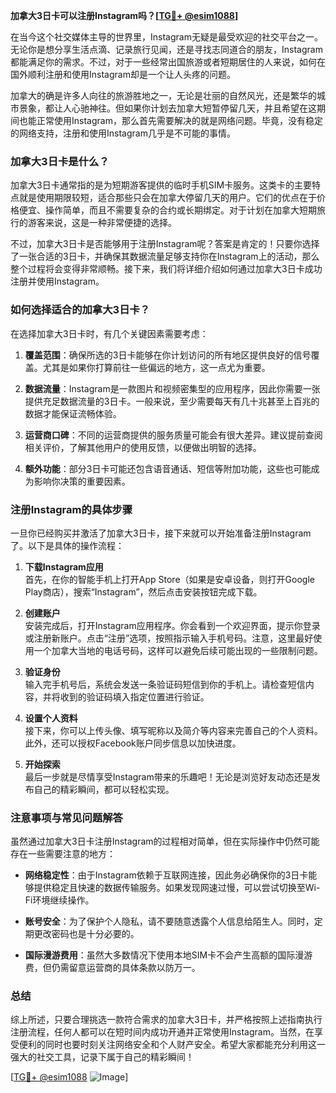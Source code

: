 **加拿大3日卡可以注册Instagram吗？[[TG💪+ @esim1088](https://t.me/s/esim1088)]**

在当今这个社交媒体主导的世界里，Instagram无疑是最受欢迎的社交平台之一。无论你是想分享生活点滴、记录旅行见闻，还是寻找志同道合的朋友，Instagram都能满足你的需求。不过，对于一些经常出国旅游或者短期居住的人来说，如何在国外顺利注册和使用Instagram却是一个让人头疼的问题。

加拿大的确是许多人向往的旅游胜地之一，无论是壮丽的自然风光，还是繁华的城市景象，都让人心驰神往。但如果你计划去加拿大短暂停留几天，并且希望在这期间也能正常使用Instagram，那么首先需要解决的就是网络问题。毕竟，没有稳定的网络支持，注册和使用Instagram几乎是不可能的事情。

### 加拿大3日卡是什么？

加拿大3日卡通常指的是为短期游客提供的临时手机SIM卡服务。这类卡的主要特点就是使用期限较短，适合那些只会在加拿大停留几天的用户。它们的优点在于价格便宜、操作简单，而且不需要复杂的合约或长期绑定。对于计划在加拿大短期旅行的游客来说，这是一种非常便捷的选择。

不过，加拿大3日卡是否能够用于注册Instagram呢？答案是肯定的！只要你选择了一张合适的3日卡，并确保其数据流量足够支持你在Instagram上的活动，那么整个过程将会变得非常顺畅。接下来，我们将详细介绍如何通过加拿大3日卡成功注册并使用Instagram。

### 如何选择适合的加拿大3日卡？

在选择加拿大3日卡时，有几个关键因素需要考虑：

1. **覆盖范围**：确保所选的3日卡能够在你计划访问的所有地区提供良好的信号覆盖。尤其是如果你打算前往一些偏远的地方，这一点尤为重要。
   
2. **数据流量**：Instagram是一款图片和视频密集型的应用程序，因此你需要一张提供充足数据流量的3日卡。一般来说，至少需要每天有几十兆甚至上百兆的数据才能保证流畅体验。

3. **运营商口碑**：不同的运营商提供的服务质量可能会有很大差异。建议提前查阅相关评价，了解其他用户的使用反馈，以便做出明智的选择。

4. **额外功能**：部分3日卡可能还包含语音通话、短信等附加功能，这些也可能成为影响你决策的重要因素。

### 注册Instagram的具体步骤

一旦你已经购买并激活了加拿大3日卡，接下来就可以开始准备注册Instagram了。以下是具体的操作流程：

1. **下载Instagram应用**  
   首先，在你的智能手机上打开App Store（如果是安卓设备，则打开Google Play商店），搜索“Instagram”，然后点击安装按钮完成下载。

2. **创建账户**  
   安装完成后，打开Instagram应用程序。你会看到一个欢迎界面，提示你登录或注册新账户。点击“注册”选项，按照指示输入手机号码。注意，这里最好使用一个加拿大当地的电话号码，这样可以避免后续可能出现的一些限制问题。

3. **验证身份**  
   输入完手机号后，系统会发送一条验证码短信到你的手机上。请检查短信内容，并将收到的验证码填入指定位置进行验证。

4. **设置个人资料**  
   接下来，你可以上传头像、填写昵称以及简介等内容来完善自己的个人资料。此外，还可以授权Facebook账户同步信息以加快进度。

5. **开始探索**  
   最后一步就是尽情享受Instagram带来的乐趣吧！无论是浏览好友动态还是发布自己的精彩瞬间，都可以轻松实现。

### 注意事项与常见问题解答

虽然通过加拿大3日卡注册Instagram的过程相对简单，但在实际操作中仍然可能存在一些需要注意的地方：

- **网络稳定性**：由于Instagram依赖于互联网连接，因此务必确保你的3日卡能够提供稳定且快速的数据传输服务。如果发现网速过慢，可以尝试切换至Wi-Fi环境继续操作。
  
- **账号安全**：为了保护个人隐私，请不要随意透露个人信息给陌生人。同时，定期更改密码也是十分必要的。

- **国际漫游费用**：虽然大多数情况下使用本地SIM卡不会产生高额的国际漫游费，但仍需留意运营商的具体条款以防万一。

### 总结

综上所述，只要合理挑选一款符合需求的加拿大3日卡，并严格按照上述指南执行注册流程，任何人都可以在短时间内成功开通并正常使用Instagram。当然，在享受便利的同时也要时刻关注网络安全和个人财产安全。希望大家都能充分利用这一强大的社交工具，记录下属于自己的精彩瞬间！

[[TG💪+ @esim1088](https://t.me/s/esim1088) ![Image](https://i.postimg.cc/4NQfJmqS/Snipaste-2025-05-13-00-14-12.png)]